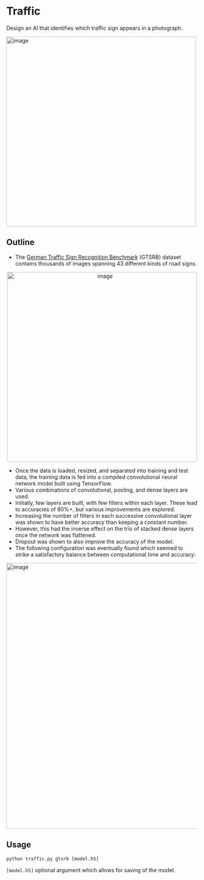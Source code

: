 # Traffic

Design an AI that identifies which traffic sign appears in a photograph.

<img width="500" alt="image" src="https://github.com/frostyrez/CS50AI/assets/123249055/91b7720a-b3de-4dfe-8830-753a5876b63a">

## Outline

- The [German Traffic Sign Recognition Benchmark](https://benchmark.ini.rub.de/?section=gtsrb&subsection=news) (GTSRB) dataset contains thousands of images spanning 43 different kinds of road signs.

<p align="center">
<img width="500" alt="image" src="https://github.com/frostyrez/CS50AI/assets/123249055/64acb093-fd4e-4216-8346-1f912e6651d3">
</p>

- Once the data is loaded, resized, and separated into training and test data, the training data is fed into a compiled convolutional neural network model built using TensorFlow.
- Various combinations of convolutional, pooling, and dense layers are used.
- Initially, few layers are built, with few filters within each layer. These lead to accuracies of 80%+, but various improvements are explored.
- Increasing the number of filters in each successive convolutional layer was shown to have better accuracy than keeping a constant number.
- However, this had the inverse effect on the trio of stacked dense layers once the network was flattened.
- Dropout was shown to also improve the accuracy of the model.
- The following configuration was eventually found which seemed to strike a satisfactory balance between computational time and accuracy:

<img width="700" alt="image" src="https://github.com/frostyrez/CS50AI/assets/123249055/4eca3dc6-1451-4b5d-8c59-889fc7c11427">

## Usage
`python traffic.py gtsrb [model.h5]`
  
`[model.h5]` optional argument which allows for saving of the model.
